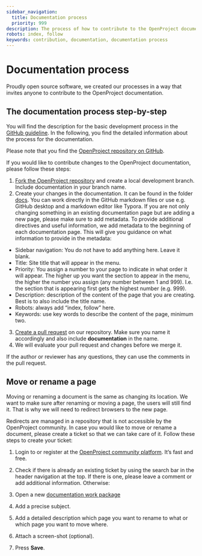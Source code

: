 ```yaml
---
sidebar_navigation:
  title: Documentation process
  priority: 999
description: The process of how to contribute to the OpenProject documentation
robots: index, follow
keywords: contribution, documentation, documentation process
---
```


# Documentation process

Proudly open source software, we created our processes in a way that invites anyone to contribute to the OpenProject documentation.

## The documentation process step-by-step

You will find the description for the basic development process in the [GitHub guideline](../../git-workflow/#development-at-github). In the following, you find the detailed information about the process for the documentation.

Please note that you find  the [OpenProject repository on GitHub](https://github.com/opf/openproject).

If you would like to contribute changes to the OpenProject documentation, please follow these steps:

1. [Fork the OpenProject repository](https://www.openproject.org/docs/development/git-workflow/#fork-openproject) and create a local development branch. Include documentation in your branch name.
2. Create your changes in the documentation. It can be found in the folder [docs](https://github.com/opf/openproject/tree/dev/docs). You can work directly in the GitHub markdown files or use e.g. GitHub desktop and a markdown editor like Typora.
   If you are not only changing something in an existing documentation page but are adding a new page, please make sure to add metadata. To provide additional directives and useful information, we add metadata to the beginning of each documentation page. This will give you guidance on what information to provide in the metadata: 
  - Sidebar navigation: You do not have to add anything here. Leave it blank.
  - Title: Site title that will appear in the menu.
  - Priority: You assign a number to your page to indicate in what order it will appear. The higher up you want the section to appear in the menu, the higher the number you assign (any number between 1 and 999). I.e. the section that is appearing first gets the highest number (e.g. 999).
  - Description: description of the content of the page that you are creating. Best is to also include the title name.
  - Robots: always add “index, follow” here.
  - Keywords: use key words to describe the content of the page, minimum two. 
3. [Create a pull request](https://www.openproject.org/docs/development/git-workflow/#create-a-pull-request) on our repository. Make sure you name it accordingly and also include **documentation** in the name.
4. We will evaluate your pull request and changes before we merge it.

If the author or reviewer has any questions, they can use the comments in the pull request.



## Move or rename a page

Moving or renaming a document is the same as changing its location. We want to make sure after renaming or moving a page, the users will still find it. That is why we will need to redirect browsers to the new page. 

Redirects are managed in a repository that is not accessible by the OpenProject community. In case you would like to move or rename a document, please create a ticket so that we can take care of it. Follow these steps to create your ticket:

1. Login to or register at the [OpenProject community platform](https://community.openproject.org/login). It’s fast and free.

2. Check if there is already an existing ticket by using the search bar in the header navigation at the top. If there is one, please leave a comment or add additional information. Otherwise:

3. Open a new [documentation work package]( https://community.openproject.org/projects/openproject/work_packages/new?type=69)

4. Add a precise subject.

5. Add a detailed description which page you want to rename to what or which page you want to move where.

6. Attach a screen-shot (optional).

7. Press **Save**.

